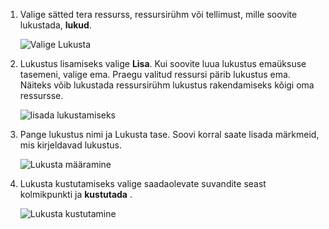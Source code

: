 1. Valige sätted tera ressurss, ressursirühm või tellimust, mille soovite lukustada, **lukud**.

      ![Valige Lukusta](./media/resource-manager-lock-resources/select-lock.png)

2. Lukustus lisamiseks valige **Lisa**. Kui soovite luua lukustus emaüksuse tasemeni, valige ema. Praegu valitud ressursi pärib lukustus ema. Näiteks võib lukustada ressursirühm lukustus rakendamiseks kõigi oma ressursse.

      ![lisada lukustamiseks](./media/resource-manager-lock-resources/add-lock.png) 

3. Pange lukustus nimi ja Lukusta tase. Soovi korral saate lisada märkmeid, mis kirjeldavad lukustus.

      ![Lukusta määramine](./media/resource-manager-lock-resources/set-lock.png) 

4. Lukusta kustutamiseks valige saadaolevate suvandite seast kolmikpunkti ja **kustutada** .

      ![Lukusta kustutamine](./media/resource-manager-lock-resources/delete-lock.png) 